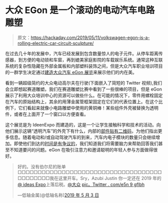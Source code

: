 # 大众 EGon 是一个滚动的电动汽车电路雕塑

> 原文：<https://hackaday.com/2019/05/11/volkswagen-egon-is-a-rolling-electric-car-circuit-sculpture/>

在过去几十年的发展中，汽车已经发展到包含数量惊人的电子元件。从停车距离传感器，到方便的电动锁和车窗，再到媲美家庭影院的车载娱乐系统。通常这种互联系统的复杂性隐藏在外部金属板和内部塑料装饰之间，但是大众汽车职业培训项目的一群学生决定通过[建造大众汽车 eGon 展览](http://www.volkswagenag.com/en/news/stories/2019/05/for-a-country-full-of-ideas.html)来展示他们的内在美。

看到一辆超级简约的大众电动高尔夫在行驶(下面嵌入了简短的 Twitter 视频),我们会立即想起赛道雕塑。我们在赛道雕塑比赛中看到了一些很棒的项目，但是 eGon 展示了利用大众培训中心的资源可以做些什么。在可能的情况下，零件用螺栓固定在汽车的原始结构上，其余的用薄金属管框架固定在它们的代表位置上。在这个比例下，它们看起来就像小电路雕塑中使用的黄铜棒！某些组件外壳被替换为透明件，或者在上面开了一个窗口以方便查看。

这个展览是为 IdeenExpo 而建造的，这是一个让学生接触科学和技术的活动。向他们展示这辆“透明汽车”的外壳下有什么，内部的[部件贴有二维码](https://www.volkswagen-newsroom.com/en/press-releases/cutaway-model-egon-offers-insights-into-vehicle-technology-at-ideenexpo-4933)，为他们指出更多信息。随着电动和/或自动驾驶汽车的到来，汽车内电子模块的数量只会继续增加。即使他们到达的[时间是有争议的](https://hackaday.com/2019/05/06/a-million-zombie-taxis-by-2020-its-not-going-to-happen/)，我们知道我们将需要脑力来帮助回答我们甚至不知道要问的问题。eGon 在吸引注意力和邀请聪明的年轻人参与方面做得很好。

> 好的。没有伯尔尼的账单□□□□□□□□□□□□□□□□□□□□□□□□□□□□□□□□□□□□□□□□□□□□我在这里开车。Sry，Azubi Justin 你一定还在 2019 年的[@ ideas Expo](https://twitter.com/ideenexpo?ref_src=twsrc%5Etfw)上落后税。[@大众](https://twitter.com/volkswagen?ref_src=twsrc%5Etfw) [pic。Twitter . com/e5n 9 gflbh](https://t.co/e5N9GQFLbh)
> 
> —低轴金属(@低轴名称)[2019 年 5 月 3 日](https://twitter.com/NiedersachsenME/status/1124253833721536512?ref_src=twsrc%5Etfw)